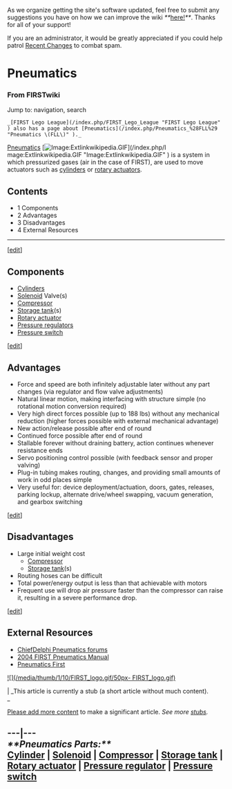 As we organize getting the site's software updated, feel free to submit any
suggestions you have on how we can improve the wiki
_**_[here!](/index.php/User:Hallry/Suggestions "User:Hallry/Suggestions"
)_**_. Thanks for all of your support!

If you are an administrator, it would be greatly appreciated if you could help
patrol [Recent Changes](/index.php/Special:Recentchanges
"Special:Recentchanges" ) to combat spam.

# Pneumatics

### From FIRSTwiki

Jump to: navigation, search

    _[FIRST Lego League](/index.php/FIRST_Lego_League "FIRST Lego League" ) also has a page about [Pneumatics](/index.php/Pneumatics_%28FLL%29 "Pneumatics \(FLL\)" )._

[Pneumatics](http://www.wikipedia.org/wiki/Pneumatics "wikipedia:Pneumatics" )
[![Image:Extlinkwikipedia.GIF](/media/c/cb/Extlinkwikipedia.GIF)](/index.php/I
mage:Extlinkwikipedia.GIF "Image:Extlinkwikipedia.GIF" ) is a system in which
pressurized gases (air in the case of FIRST), are used to move actuators such
as [cylinders](/index.php/Cylinder "Cylinder" ) or [rotary
actuators](/index.php/Rotary_actuator "Rotary actuator" ).

## Contents

  * 1 Components
  * 2 Advantages
  * 3 Disadvantages
  * 4 External Resources  
---  
  
[[edit](/index.php?title=Pneumatics&action=edit&section=1 "Edit section:
Components" )]

## Components

  * [Cylinders](/index.php/Cylinder "Cylinder" )
  * [Solenoid](/index.php/Solenoid "Solenoid" ) Valve(s) 
  * [Compressor](/index.php/Compressor "Compressor" )
  * [Storage tank](/index.php/Storage_tank "Storage tank" )(s) 
  * [Rotary actuator](/index.php/Rotary_actuator "Rotary actuator" )
  * [Pressure regulators](/index.php/Pressure_regulator "Pressure regulator" )
  * [Pressure switch](/index.php/Pressure_switch "Pressure switch" )

[[edit](/index.php?title=Pneumatics&action=edit&section=2 "Edit section:
Advantages" )]

## Advantages

  * Force and speed are both infinitely adjustable later without any part changes (via regulator and flow valve adjustments) 
  * Natural linear motion, making interfacing with structure simple (no rotational motion conversion required) 
  * Very high direct forces possible (up to 188 lbs) without any mechanical reduction (higher forces possible with external mechanical advantage) 
  * New action/release possible after end of round 
  * Continued force possible after end of round 
  * Stallable forever without draining battery, action continues whenever resistance ends 
  * Servo positioning control possible (with feedback sensor and proper valving) 
  * Plug-in tubing makes routing, changes, and providing small amounts of work in odd places simple 
  * Very useful for: device deployment/actuation, doors, gates, releases, parking lockup, alternate drive/wheel swapping, vacuum generation, and gearbox switching 

[[edit](/index.php?title=Pneumatics&action=edit&section=3 "Edit section:
Disadvantages" )]

## Disadvantages

  * Large initial weight cost 
    * [Compressor](/index.php/Compressor "Compressor" )
    * [Storage tank](/index.php/Storage_tank "Storage tank" )(s) 
  * Routing hoses can be difficult 
  * Total power/energy output is less than that achievable with motors 
  * Frequent use will drop air pressure faster than the compressor can raise it, resulting in a severe performance drop. 

[[edit](/index.php?title=Pneumatics&action=edit&section=4 "Edit section:
External Resources" )]

## External Resources

  * [ChiefDelphi Pneumatics forums](http://www.chiefdelphi.com/forums/forumdisplay.php?f=54 "http://www.chiefdelphi.com/forums/forumdisplay.php?f=54" )
  * [2004 FIRST Pneumatics Manual](http://www2.usfirst.org/2004comp/2004_FIRST_Pneumatics_Manual.pdf "http://www2.usfirst.org/2004comp/2004_FIRST_Pneumatics_Manual.pdf" )
  * [Pneumatics First](http://www.pneumaticsfirst.org/ "http://www.pneumaticsfirst.org/" )

  

[![](/media/thumb/1/10/FIRST_logo.gif/50px-
FIRST_logo.gif)](/index.php/Image:FIRST_logo.gif "" )

|  _This article is currently a stub (a short article without much content).  
_

[Please add more
content](http://www.firstwiki.net/index.php?title=Pneumatics&action=edit
"http://www.firstwiki.net/index.php?title=Pneumatics&action=edit" ) to make a
significant article. _See more [stubs](/index.php/Special:Shortpages
"Special:Shortpages" )._  
  
---|---  
_****Pneumatics** Parts:**_  
[Cylinder](/index.php/Cylinder "Cylinder" ) | [Solenoid](/index.php/Solenoid
"Solenoid" ) | [Compressor](/index.php/Compressor "Compressor" ) | [Storage
tank](/index.php/Storage_tank "Storage tank" ) | [Rotary
actuator](/index.php/Rotary_actuator "Rotary actuator" ) | [Pressure
regulator](/index.php/Pressure_regulator "Pressure regulator" ) | [Pressure
switch](/index.php/Pressure_switch "Pressure switch" )  
---  
  

